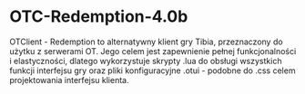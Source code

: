 # OTC-Redemption-4.0b
OTClient - Redemption to alternatywny klient gry Tibia, przeznaczony do użytku z serwerami OT. Jego celem jest zapewnienie pełnej funkcjonalności i elastyczności, dlatego wykorzystuje skrypty .lua do obsługi wszystkich funkcji interfejsu gry oraz pliki konfiguracyjne .otui - podobne do .css celem projektowania interfejsu klienta.
